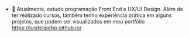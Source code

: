 - 🌱 Atualmente, estudo programação Front End e UX/UI Design. Além de ter realizado cursos, também tenho experiência prática em alguns projetos, que podem ser visualizados em meu portfólio https://luisfelipebp.github.io/



